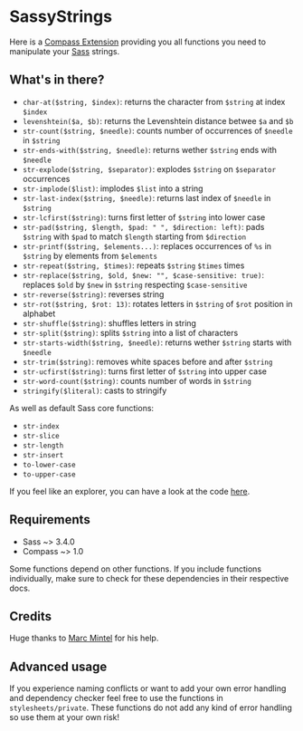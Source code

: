 # SassyStrings

Here is a [Compass Extension](http://compass-style.org/) providing you all functions you need to manipulate your [Sass](http://sass-lang.com/) strings.

## What's in there?

* `char-at($string, $index)`: returns the character from `$string` at index `$index`
* `levenshtein($a, $b)`: returns the Levenshtein distance betwee `$a` and `$b`
* `str-count($string, $needle)`: counts number of occurrences of `$needle` in `$string`
* `str-ends-with($string, $needle)`: returns wether `$string` ends with `$needle`
* `str-explode($string, $separator)`: explodes `$string` on `$separator` occurrences
* `str-implode($list)`: implodes `$list` into a string
* `str-last-index($string, $needle)`: returns last index of `$needle` in `$string`
* `str-lcfirst($string)`: turns first letter of `$string` into lower case
* `str-pad($string, $length, $pad: " ", $direction: left)`: pads `$string` with `$pad` to match `$length` starting from `$direction`
* `str-printf($string, $elements...)`: replaces occurrences of `%s` in `$string` by elements from `$elements`
* `str-repeat($string, $times)`: repeats `$string` `$times` times
* `str-replace($string, $old, $new: "", $case-sensitive: true)`: replaces `$old` by `$new` in `$string` respecting `$case-sensitive`
* `str-reverse($string)`: reverses string
* `str-rot($string, $rot: 13)`: rotates letters in `$string` of `$rot` position in alphabet
* `str-shuffle($string)`: shuffles letters in string
* `str-split($string)`: splits `$string` into a list of characters
* `str-starts-width($string, $needle)`: returns wether `$string` starts with `$needle`
* `str-trim($string)`: removes white spaces before and after `$string`
* `str-ucfirst($string)`: turns first letter of `$string` into upper case
* `str-word-count($string)`: counts number of words in `$string`
* `stringify($literal)`: casts to stringify

As well as default Sass core functions:

* `str-index`
* `str-slice`
* `str-length`
* `str-insert`
* `to-lower-case`
* `to-upper-case`

If you feel like an explorer, you can have a look at the code [here](https://github.com/HugoGiraudel/SassyStrings/tree/master/stylesheets).

## Requirements

* Sass ~> 3.4.0
* Compass ~> 1.0

Some functions depend on other functions. If you include functions individually, make sure to check for these dependencies in their respective docs.

## Credits

Huge thanks to [Marc Mintel](http://twitter.com/marcmintel) for his help.

## Advanced usage

If you experience naming conflicts or want to add your own error handling and dependency checker feel free to use the functions in `stylesheets/private`.
These functions do not add any kind of error handling so use them at your own risk!
